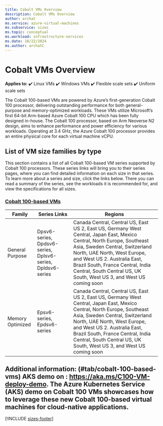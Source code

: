 ```yaml
---
title: Cobalt VMs Overview
description: Cobalt VMs Overview
author: archat
ms.service: azure-virtual-machines
ms.subservice: sizes
ms.topic: conceptual
ms.workload: infrastructure-services
ms.date: 10/22/2024
ms.author: archatC
---
```


# Cobalt VMs Overview

**Applies to:** :heavy_check_mark: Linux VMs :heavy_check_mark: Windows VMs :heavy_check_mark: Flexible scale sets :heavy_check_mark: Uniform scale sets

The Cobalt 100-based VMs are powered by Azure’s first-generation Cobalt 100 processor, delivering outstanding performance for both general-purpose and memory-optimized workloads. These VMs utilize Microsoft’s first 64-bit Arm-based Azure Cobalt 100 CPU which has been fully designed in-house. The Cobalt 100 processor, based on Arm Neoverse N2 design, aims to enhance performance and power efficiency for various workloads. Operating at 3.4 GHz, the Azure Cobalt 100 processor provides an entire physical core for each virtual machine vCPU. 

## List of VM size families by type
This section contains a list of all Cobalt 100-based VM series supported by Cobalt 100 processors. These series links will bring you to their series pages, where you can find detailed information on each size in that series. 
To learn more about a series and size, click the links below. There you can read a summary of the series, see the workloads it is recommended for, and view the specifications for all sizes. 

### [Cobalt 100-based VMs](#tab/cobalt-100-based-vms)
| Family | Series Links | Regions |
|----|---|---|
| General Purpose  | Dpsv6-series, Dpdsv6-series, Dplsv6-series, Dpldsv6-series | Canada Central, Central US, East US 2, East US, Germany West Central, Japan East, Mexico Central, North Europe, Southeast Asia, Sweden Central, Switzerland North, UAE North, West Europe, and West US 2. Australia East, Brazil South, France Central, India Central, South Central US, UK South, West US 3, and West US coming soon |
| Memory Optimized | Epsv6-series, Epdsv6-series | Canada Central, Central US, East US 2, East US, Germany West Central, Japan East, Mexico Central, North Europe, Southeast Asia, Sweden Central, Switzerland North, UAE North, West Europe, and West US 2. Australia East, Brazil South, France Central, India Central, South Central US, UK South, West US 3, and West US coming soon  |

**Additional information:** (#tab/cobalt-100-based-vms)
AKS demo on : https://aka.ms/C100-VM-deploy-demo. The Azure Kubernetes Service (AKS) demo on Cobalt 100 VMs showcases how to leverage these new Cobalt 100-based virtual machines for cloud-native applications. 
---

[!INCLUDE [sizes-footer](./includes/sizes-footer.md)]

